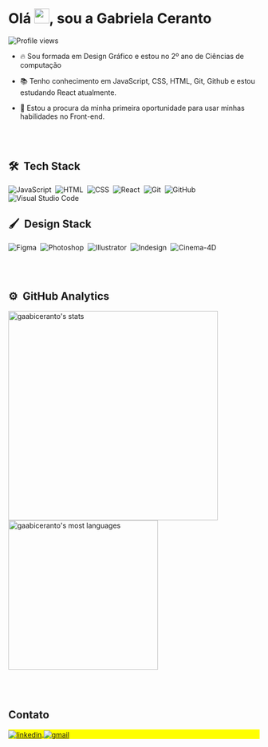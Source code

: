 
<h1 align="left">Olá <img src="https://raw.githubusercontent.com/kaueMarques/kaueMarques/master/hi.gif" height="30px">, sou a Gabriela Ceranto</h1>
<p align="left"> <img src="https://komarev.com/ghpvc/?username=maykbrito&color=yellow" alt="Profile views" /> </p>

- 🔥 Sou formada em Design Gráfico e estou no 2º ano de Ciências de computação 

- 📚 Tenho conhecimento em JavaScript, CSS, HTML, Git, Github e estou estudando React atualmente.

- 🔭 Estou a procura da minha primeira oportunidade para usar minhas habilidades no Front-end.



<br><br>

## 🛠 &nbsp;Tech Stack

![JavaScript](https://img.shields.io/badge/-JavaScript-05122A?style=flat&logo=javascript)&nbsp;
![HTML](https://img.shields.io/badge/-HTML-05122A?style=flat&logo=HTML5)&nbsp;
![CSS](https://img.shields.io/badge/-CSS-05122A?style=flat&logo=CSS3&logoColor=1572B6)&nbsp;
![React](https://img.shields.io/badge/-React-05122A?style=flat&logo=react)&nbsp;
![Git](https://img.shields.io/badge/-Git-05122A?style=flat&logo=git)&nbsp;
![GitHub](https://img.shields.io/badge/-GitHub-05122A?style=flat&logo=github)&nbsp;
![Visual Studio Code](https://img.shields.io/badge/-Visual%20Studio%20Code-05122A?style=flat&logo=visual-studio-code&logoColor=007ACC)&nbsp;

## 🖌️ &nbsp;Design Stack
![Figma](https://img.shields.io/badge/-Figma-05122A?style=flat&logo=figma)&nbsp;
![Photoshop](https://img.shields.io/badge/-Photoshop-05122A?style=flat&logo=adobePhotoshop)&nbsp;
![Illustrator](https://img.shields.io/badge/-Illustrator-05122A?style=flat&logo=adobeIllustrator)&nbsp;
![Indesign](https://img.shields.io/badge/-Indesign-05122A?style=flat&logo=adobeIndesign)&nbsp;
![Cinema-4D](https://img.shields.io/badge/-Cinema4D-05122A?style=flat&logo=cinema4d)&nbsp;



<br><br>

## ⚙️ &nbsp;GitHub Analytics

<p align="left">
<img width="420em" src="https://github-readme-stats.vercel.app/api?username=gaabiceranto&show_icons=true&theme=vision-friendly-dark" alt="gaabiceranto's stats"/>
<img width="300em" src="https://github-readme-stats.vercel.app/api/top-langs/?username=gaabiceranto&layout=compact&theme=vision-friendly-dark" alt="gaabiceranto's most languages"/>
</p>


<br><br>

## Contato

<p align="left" style="background:yellow">
<a href="https://www.linkedin.com/in/gabriela-ceranto-730304159/" target="_blank">
  <img align="center" src="https://img.shields.io/badge/-gabrielaceranto-05122A?style=flat&logo=linkedin" alt="linkedin"/>
</a>
  <a href="mailto:gabiceranto@gmail.com" target="_blank">
  <img align="center" src="https://img.shields.io/badge/-gabiceranto-05122A?style=flat&logo=gmail" alt="gmail"/>
</a>
 


